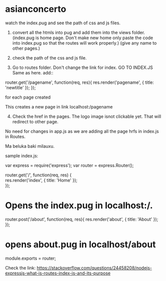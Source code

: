 # asianconcerto
watch the index.pug and see the path of css and js files.


1. convert all the htmls into pug and add them into the views folder.
(index.pug is home page. Don't make new home only paste the code into index.pug so that the routes will work properly.)
(give any name to other pages.)

2. check the path of the css and js file.



3. Go to routes folder. Don't change the link for index.   GO TO INDEX.JS
Same as here. add::

router.get('/pagename', function(req, res){
  res.render('pagename', {
    title: 'newtitle'
  });
});

for each page created

This creates a new page in link localhost:/pagename

4. Check the href in the pages. The logo image isnot clickable yet. That will redirect to other page.


No need for changes in app.js as we are adding all the page hrfs in index.js in Routes.



Ma beluka baki milauxu.

sample index.js:


var express = require('express');
var router  = express.Router();

router.get('/', function(req, res) {                                                                                                     
    res.render('index', { title: 'Home' });                                                                                             
});                                                                                                                                     
# Opens the index.pug in localhost:/.

router.post('/about', function(req, res){                                                                                          res.render('about', { title: 'About' });                                                                                                             
});                                                                                                                                      
# opens about.pug in localhost/about


module.exports = router;

Check the link:
https://stackoverflow.com/questions/24458208/nodejs-expressjs-what-is-routes-index-js-and-its-purpose
